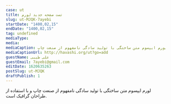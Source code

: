 ```yaml
--- 
case: ut 
title: تست صفحه جدید لورم 
slug: ut-MJQK-7ayebi 
startDate: "1400,02,15" 
endDate: "1400,02,15" 
tag: undefined 
mediaType:  
media:  
mediaCaption: لورم ایپسوم متن ساختگی با تولید سادگی نامفهوم از صنعت چاپ 
mediaCaptionUrl: http://havashi.org/ut?go=add 
guestName: علی طیبی 
guestEmail: 7ayebi@gmail.com 
editDate: 1620635263 
postSlug: ut-MJQK 
draftPublish: 1 
---
```

لورم ایپسوم متن ساختگی با تولید سادگی نامفهوم از صنعت چاپ و با استفاده از طراحان گرافیک است.